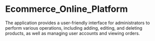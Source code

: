 # Ecommerce_Online_Platform
The application provides a user-friendly interface for administrators to perform various operations, including adding, editing, and deleting products, as well as managing user accounts and viewing orders.
